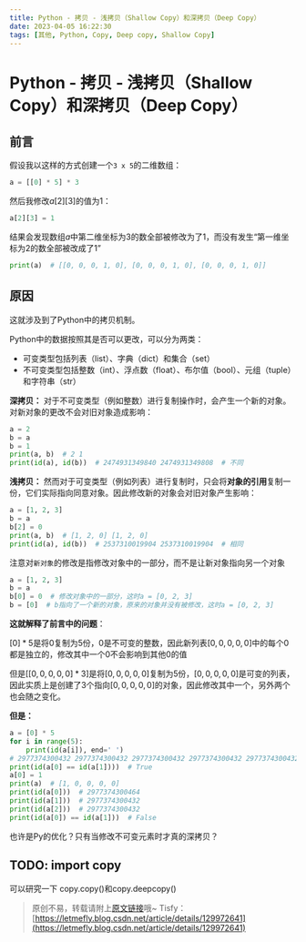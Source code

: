 ```yaml
---
title: Python - 拷贝 - 浅拷贝（Shallow Copy）和深拷贝（Deep Copy）
date: 2023-04-05 16:22:30
tags: [其他, Python, Copy, Deep copy, Shallow Copy]
---
```


# Python - 拷贝 - 浅拷贝（Shallow Copy）和深拷贝（Deep Copy）

## 前言

假设我以这样的方式创建一个```3 x 5```的二维数组：

```python
a = [[0] * 5] * 3
```

然后我修改$a[2][3]$的值为$1$：

```python
a[2][3] = 1
```

结果会发现数组$a$中第二维坐标为$3$的数全部被修改为了$1$，而没有发生“第一维坐标为$2$的数全部被改成了$1$”

```python
print(a)  # [[0, 0, 0, 1, 0], [0, 0, 0, 1, 0], [0, 0, 0, 1, 0]]
```

## 原因

这就涉及到了Python中的拷贝机制。

Python中的数据按照其是否可以更改，可以分为两类：

+ 可变类型包括列表（list）、字典（dict）和集合（set）
+ 不可变类型包括整数（int）、浮点数（float）、布尔值（bool）、元组（tuple）和字符串（str）

**深拷贝：** 对于不可变类型（例如整数）进行复制操作时，会产生一个新的对象。对新对象的更改不会对旧对象造成影响：

```python
a = 2
b = a
b = 1
print(a, b)  # 2 1
print(id(a), id(b))  # 2474931349840 2474931349808  # 不同
```

**浅拷贝：** 然而对于可变类型（例如列表）进行复制时，只会将**对象的引用**复制一份，它们实际指向同意对象。因此修改新的对象会对旧对象产生影响：

```python
a = [1, 2, 3]
b = a
b[2] = 0
print(a, b)  # [1, 2, 0] [1, 2, 0]
print(id(a), id(b))  # 2537310019904 2537310019904  # 相同
```

注意对```新对象```的修改是指修改对象中的一部分，而不是让新对象指向另一个对象

```python
a = [1, 2, 3]
b = a
b[0] = 0  # 修改对象中的一部分，这时a = [0, 2, 3]
b = [0]  # b指向了一个新的对象，原来的对象并没有被修改，这时a = [0, 2, 3]
```

**这就解释了前言中的问题**：

$[0] * 5$是将$0$复制为5份，$0$是不可变的整数，因此新列表$[0, 0, 0, 0, 0]$中的每个$0$都是独立的，修改其中一个$0$不会影响到其他$0$的值

但是$[[0, 0, 0, 0, 0] * 3]$是将$[0, 0, 0, 0, 0]$复制为5份，$[0, 0, 0, 0, 0]$是可变的列表，因此实质上是创建了$3$个指向$[0, 0, 0, 0, 0]$的对象，因此修改其中一个，另外两个也会随之变化。

**但是：**

```python
a = [0] * 5
for i in range(5):
    print(id(a[i]), end=' ')
# 2977374300432 2977374300432 2977374300432 2977374300432 2977374300432  # 完全相同！！！
print(id(a[0] == id(a[1])))  # True
a[0] = 1
print(a)  # [1, 0, 0, 0, 0]
print(id(a[0]))  # 2977374300464
print(id(a[1]))  # 2977374300432
print(id(a[2]))  # 2977374300432
print(id(a[0]) == id(a[1]))  # False
```

也许是Py的优化？只有当修改不可变元素时才真的深拷贝？

## TODO: import copy

可以研究一下 copy.copy()和copy.deepcopy()

> 原创不易，转载请附上[原文链接](https://blog.letmefly.xyz/2023/04/05/Other-Python-Copy-DeepCopyAndShallowCopy/)哦~
> Tisfy：[https://letmefly.blog.csdn.net/article/details/129972641](https://letmefly.blog.csdn.net/article/details/129972641)
